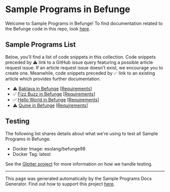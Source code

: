 # Sample Programs in Befunge

Welcome to Sample Programs in Befunge! To find documentation related to the Befunge 
code in this repo, look [here](https://sample-programs.therenegadecoder.com/languages/befunge).

## Sample Programs List

Below, you'll find a list of code snippets in this collection.
Code snippets preceded by :warning: link to a GitHub 
issue query featuring a possible article request issue. If an article request issue 
doesn't exist, we encourage you to create one. Meanwhile, code snippets preceded 
by :white_check_mark: link to an existing article which provides further documentation.

- :warning: [Baklava in Befunge](https://github.com//TheRenegadeCoder/sample-programs-website/issues?utf8=%E2%9C%93&q=is%3Aissue+is%3Aopen+baklava+befunge) [[Requirements](https://sample-programs.therenegadecoder.com/projects/baklava)]
- :white_check_mark: [Fizz Buzz in Befunge](https://sample-programs.therenegadecoder.com/projects/fizz-buzz/befunge) [[Requirements](https://sample-programs.therenegadecoder.com/projects/fizz-buzz)]
- :white_check_mark: [Hello World in Befunge](https://sample-programs.therenegadecoder.com/projects/hello-world/befunge) [[Requirements](https://sample-programs.therenegadecoder.com/projects/hello-world)]
- :warning: [Quine in Befunge](https://github.com//TheRenegadeCoder/sample-programs-website/issues?utf8=%E2%9C%93&q=is%3Aissue+is%3Aopen+quine+befunge) [[Requirements](https://sample-programs.therenegadecoder.com/projects/quine)]

## Testing
The following list shares details about what we're using to test all Sample Programs in 
Befunge.
        
- Docker Image: esolang/befunge98
- Docker Tag: latest

See the [Glotter project](https://github.com/auroq/glotter) for more information on how we handle testing. 

---
This page was generated automatically by the Sample Programs Docs Generator. 
Find out how to support this project [here](https://github.com/TheRenegadeCoder/sample-programs-docs-generator).